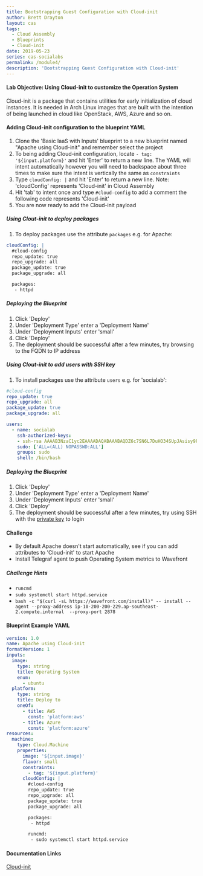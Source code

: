 ```yaml
---
title: Bootstrapping Guest Configuration with Cloud-init
author: Brett Drayton
layout: cas
tags:
  - Cloud Assembly
  - Blueprints
  - Cloud-init
date: 2019-05-23
series: cas-socialabs
permalink: /module4/
description: 'Bootstrapping Guest Configuration with Cloud-init'
---
```


#### Lab Objective: Using Cloud-init to customize the Operation System
Cloud-init is a package that contains utilities for early initialization of cloud instances. It is needed in Arch Linux images that are built with the intention of being launched in cloud like OpenStack, AWS, Azure and so on.

#### Adding Cloud-init configuration to the blueprint YAML
1.  Clone the 'Basic IaaS with Inputs' blueprint to a new blueprint named "Apache using Cloud-init" and remember select the project
2.  To being adding Cloud-init configuration, locate `- tag: '${input.platform}'` and hit 'Enter' to return a new line. The YAML will intent automatically however you will need to backspace about three times to make sure the intent is vertically the same as `constraints`
3.  Type `cloudConfig: |` and hit 'Enter' to return a new line. Note: 'cloudConfig' represents 'Cloud-init' in Cloud Assembly
4.  Hit 'tab' to intent once and type `#cloud-config` to add a comment the following code represents 'Cloud-init'
5.  You are now ready to add the Cloud-init payload

##### Using Clout-init to deploy packages
1.  To deploy packages use the attribute `packages` e.g. for Apache:
```yaml
cloudConfig: |
  #cloud-config
  repo_update: true
  repo_upgrade: all
  package_update: true
  package_upgrade: all

  packages:
   - httpd
```

##### Deploying the Blueprint
1.  Click 'Deploy'
2.  Under 'Deployment Type' enter a 'Deployment Name'
3.  Under 'Deployment Inputs' enter 'small'
4.  Click 'Deploy'
5.  The deployment should be successful after a few minutes, try browsing to the FQDN to IP address

##### Using Clout-init to add users with SSH key
1.  To install packages use the attribute `users` e.g. for 'socialab':
```yaml
#cloud-config
repo_update: true
repo_upgrade: all
package_update: true
package_upgrade: all

users:
  - name: socialab
    ssh-authorized-keys:
    - ssh-rsa AAAAB3NzaC1yc2EAAAADAQABAAABAQDZ6c7SN6L7DuHO34SUpJAsisy9PJ1TkhiHCuJt3VzKOF0kZPrvDdV7pwU14pFR4jOopcH9Ukajc/BSGiuXuuh4wISKu/p22fH7uzThHav15YCONsgH3FNXCB3UIxkMU+RUOABMrplakoAHrNc2RDaEspwmyGbns6WI6RlNcILr//U6TdXKoht4k6x5S5FKe7GiDBXMePQwfknqWAroVZQiRSCXe0kYAz+Gh518U9IX0BeV5tjxL05QGp7HMCnggTCLA/bGc6rjK97Ujcjcs7MJU8LX0zEYxQeI/uCQzhKFvR3c1MKefjndxYNk6qSOTHyO1uj4/K0SHF62on2dpjZf
    sudo: ['ALL=(ALL) NOPASSWD:ALL']
    groups: sudo
    shell: /bin/bash
```

##### Deploying the Blueprint
1.  Click 'Deploy'
2.  Under 'Deployment Type' enter a 'Deployment Name'
3.  Under 'Deployment Inputs' enter 'small'
4.  Click 'Deploy'
5.  The deployment should be successful after a few minutes, try using SSH with the [private key](https://www.dropbox.com/s/7ys9ad3ud57xrj9/socialab_id_rsa.pem?dl=0) to login

#### Challenge
- By default Apache doesn't start automatically, see if you can add attributes to 'Cloud-init' to start Apache
- Install Telegraf agent to push Operating System metrics to Wavefront

##### Challenge Hints
- `runcmd`
- `sudo systemctl start httpd.service`
- `bash -c "$(curl -sL https://wavefront.com/install)" -- install --agent --proxy-address ip-10-200-200-229.ap-southeast-2.compute.internal  --proxy-port 2878`

#### Blueprint Example YAML
```yaml
version: 1.0
name: Apache using Cloud-init
formatVersion: 1
inputs:
  image:
    type: string
    title: Operating System
    enum:
      - ubuntu
  platform:
    type: string
    title: Deploy to
    oneOf:
      - title: AWS
        const: 'platform:aws'
      - title: Azure
        const: 'platform:azure'
resources:
  machine:
    type: Cloud.Machine
    properties:
      image: '${input.image}'
      flavor: small
      constraints:
        - tag: '${input.platform}'
      cloudConfig: |
        #cloud-config
        repo_update: true
        repo_upgrade: all
        package_update: true
        package_upgrade: all

        packages:
         - httpd

        runcmd:
         - sudo systemctl start httpd.service  
```

#### Documentation Links
[Cloud-init](https://cloudinit.readthedocs.io/en/latest/)
